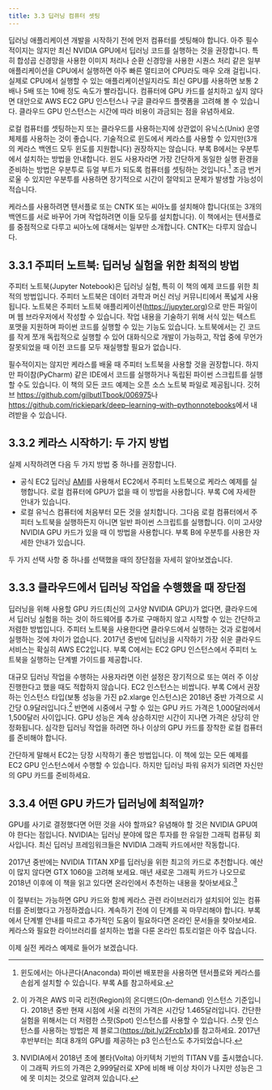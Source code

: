 ```yaml
---
title: 3.3 딥러닝 컴퓨터 셋팅
---
```


딥러닝 애플리케이션 개발을 시작하기 전에 먼저 컴퓨터를 셋팅해야 합니다. 아주 필수적이지는 않지만 최신 NVIDIA GPU에서 딥러닝 코드를 실행하는 것을 권장합니다. 특히 합성곱 신경망을 사용한 이미지 처리나 순환 신경망을 사용한 시퀀스 처리 같은 일부 애플리케이션을 CPU에서 실행하면 아주 빠른 멀티코어 CPU라도 매우 오래 걸립니다. 실제로 CPU에서 실행할 수 있는 애플리케이션일지라도 최신 GPU를 사용하면 보통 2배나 5배 또는 10배 정도 속도가 빨라집니다. 컴퓨터에 GPU 카드를 설치하고 싶지 않다면 대안으로 AWS EC2 GPU 인스턴스나 구글 클라우드 플랫폼을 고려해 볼 수 있습니다. 클라우드 GPU 인스턴스는 시간에 따라 비용이 과금되는 점을 유념하세요.

로컬 컴퓨터를 셋팅하는지 또는 클라우드를 사용하는지에 상관없이 유닉스(Unix) 운영체제를 사용하는 것이 좋습니다. 기술적으로 윈도에서 케라스를 사용할 수 있지만(3개의 케라스 백엔드 모두 윈도를 지원합니다) 권장하지는 않습니다. 부록 B에서는 우분투에서 설치하는 방법을 안내합니다. 윈도 사용자라면 가장 간단하게 동일한 실행 환경을 준비하는 방법은 우분투로 듀얼 부트가 되도록 컴퓨터를 셋팅하는 것입니다.[^1] 조금 번거로울 수 있지만 우분투를 사용하면 장기적으로 시간이 절약되고 문제가 발생할 가능성이 적습니다.

[^1]: 윈도에서는 아나콘다(Anaconda) 파이썬 배포판을 사용하면 텐서플로와 케라스를 손쉽게 설치할 수 있습니다. 부록 A를 참고하세요.

케라스를 사용하려면 텐서플로 또는 CNTK 또는 씨아노를 설치해야 합니다(또는 3개의 백엔드를 서로 바꾸어 가며 작업하려면 이들 모두를 설치합니다). 이 책에서는 텐서플로를 중점적으로 다루고 씨아노에 대해서는 일부만 소개합니다. CNTK는 다루지 않습니다.


## 3.3.1 주피터 노트북: 딥러닝 실험을 위한 최적의 방법

주피터 노트북(Jupyter Notebook)은 딥러닝 실험, 특히 이 책의 예제 코드를 위한 최적의 방법입니다. 주피터 노트북은 데이터 과학과 머신 러닝 커뮤니티에서 폭넓게 사용됩니다. 노트북은 주피터 노트북 애플리케이션(<https://jupyter.org>)으로 만든 파일이며 웹 브라우저에서 작성할 수 있습니다. 작업 내용을 기술하기 위해 서식 있는 텍스트 포맷을 지원하며 파이썬 코드를 실행할 수 있는 기능도 있습니다. 노트북에서는 긴 코드를 작게 쪼개 독립적으로 실행할 수 있어 대화식으로 개발이 가능하고, 작업 중에 무언가 잘못되었을 때 이전 코드를 모두 재실행할 필요가 없습니다.

필수적이지는 않지만 케라스를 배울 때 주피터 노트북을 사용할 것을 권장합니다. 하지만 파이참(PyCharm) 같은 IDE에서 코드를 실행하거나 독립된 파이썬 스크립트를 실행할 수도 있습니다. 이 책의 모든 코드 예제는 오픈 소스 노트북 파일로 제공됩니다. 깃허브 <https://github.com/gilbutITbook/006975>나 <https://github.com/rickiepark/deep–learning–with–pythonnotebooks>에서 내려받을 수 있습니다.


## 3.3.2 케라스 시작하기: 두 가지 방법

실제 시작하려면 다음 두 가지 방법 중 하나를 권장합니다.

- 공식 EC2 딥러닝 [AMI](https://aws.amazon.com/amazon-ai/amis)를 사용해서 EC2에서 주피터 노트북으로 케라스 예제를 실행합니다. 로컬 컴퓨터에 GPU가 없을 때 이 방법을 사용합니다. 부록 C에 자세한 안내가 있습니다.
- 로컬 유닉스 컴퓨터에 처음부터 모든 것을 설치합니다. 그다음 로컬 컴퓨터에서 주피터 노트북을 실행하든지 아니면 일반 파이썬 스크립트를 실행합니다. 이미 고사양 NVIDIA GPU 카드가 있을 때 이 방법을 사용합니다. 부록 B에 우분투를 사용한 자세한 안내가 있습니다.

두 가지 선택 사항 중 하나를 선택했을 때의 장단점을 자세히 알아보겠습니다.


## 3.3.3 클라우드에서 딥러닝 작업을 수행했을 때 장단점

딥러닝을 위해 사용할 GPU 카드(최신의 고사양 NVIDIA GPU)가 없다면, 클라우드에서 딥러닝 실험을 하는 것이 하드웨어를 추가로 구매하지 않고 시작할 수 있는 간단하고 저렴한 방법입니다. 주피터 노트북을 사용한다면 클라우드에서 실행하는 것과 로컬에서 실행하는 것에 차이가 없습니다. 2017년 중반에 딥러닝을 시작하기 가장 쉬운 클라우드 서비스는 확실히 AWS EC2입니다. 부록 C에서는 EC2 GPU 인스턴스에서 주피터 노트북을 실행하는 단계별 가이드를 제공합니다.

대규모 딥러닝 작업을 수행하는 사용자라면 이런 설정은 장기적으로 또는 여러 주 이상 진행한다고 했을 때도 적합하지 않습니다. EC2 인스턴스는 비쌉니다. 부록 C에서 권장하는 인스턴스 타입(보통 성능을 가진 p2.xlarge 인스턴스)은 2018년 중반 가격으로 시간당 0.9달러입니다.[^2] 반면에 시중에서 구할 수 있는 GPU 카드 가격은 1,000달러에서 1,500달러 사이입니다. GPU 성능은 계속 상승하지만 시간이 지나면 가격은 상당히 안정화됩니다. 심각한 딥러닝 작업을 하려면 하나 이상의 GPU 카드를 장착한 로컬 컴퓨터를 준비해야 합니다.

[^2]: 이 가격은 AWS 미국 리전(Region)의 온디맨드(On-demand) 인스턴스 기준입니다. 2018년 중반 현재 시점에 서울 리전의 가격은 시간당 1.465달러입니다. 간단한 실험을 위해서는 더 저렴한 스팟(Spot) 인스턴스를 사용할 수 있습니다. 스팟 인스턴스를 사용하는 방법은 제 블로그(https://bit.ly/2Frcb1x)를 참고하세요. 2017년 후반부터는 최대 8개의 GPU를 제공하는 p3 인스턴스도 추가되었습니다.

간단하게 말해서 EC2는 당장 시작하기 좋은 방법입니다. 이 책에 있는 모든 예제를 EC2 GPU 인스턴스에서 수행할 수 있습니다. 하지만 딥러닝 파워 유저가 되려면 자신만의 GPU 카드를 준비하세요.


## 3.3.4 어떤 GPU 카드가 딥러닝에 최적일까?

GPU를 사기로 결정했다면 어떤 것을 사야 할까요? 유념해야 할 것은 NVIDIA GPU여야 한다는 점입니다. NVIDIA는 딥러닝 분야에 많은 투자를 한 유일한 그래픽 컴퓨팅 회사입니다. 최신 딥러닝 프레임워크들은 NVIDIA 그래픽 카드에서만 작동합니다.

2017년 중반에는 NVIDIA TITAN XP를 딥러닝을 위한 최고의 카드로 추천합니다. 예산이 많지 않다면 GTX 1060을 고려해 보세요. 매년 새로운 그래픽 카드가 나오므로 2018년 이후에 이 책을 읽고 있다면 온라인에서 추천하는 내용을 찾아보세요.[^3]

[^3]: NVIDIA에서 2018년 초에 볼타(Volta) 아키텍처 기반의 TITAN V를 출시했습니다. 이 그래픽 카드의 가격은 2,999달러로 XP에 비해 배 이상 차이가 나지만 성능은 그에 못 미치는 것으로 알려져 있습니다.

이 절부터는 가능하면 GPU 카드와 함께 케라스 관련 라이브러리가 설치되어 있는 컴퓨터를 준비했다고 가정하겠습니다. 계속하기 전에 이 단계를 꼭 마무리해야 합니다. 부록에서 단계별 안내를 따르고 추가적인 도움이 필요하다면 온라인 문서들을 찾아보세요. 케라스와 필요한 라이브러리를 설치하는 법을 다룬 온라인 튜토리얼은 아주 많습니다.

이제 실전 케라스 예제로 들어가 보겠습니다.
